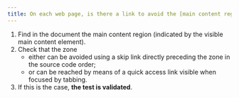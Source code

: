 ```yaml
---
title: On each web page, is there a link to avoid the [main content region](#main-content-region) or to access it (excluding special cases)?
---
```


1. Find in the document the main content region (indicated by the visible main content element).
2. Check that the zone
   - either can be avoided using a skip link directly preceding the zone in the source code order;
   - or can be reached by means of a quick access link visible when focused by tabbing.
3. If this is the case, **the test is validated**.
